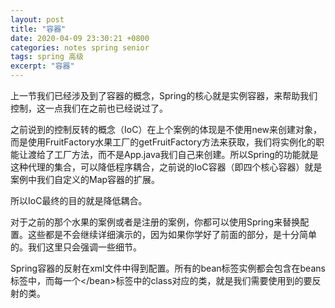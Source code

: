 ```yaml
---
layout: post
title: "容器"
date: 2020-04-09 23:30:21 +0800
categories: notes spring senior
tags: spring 高级 
excerpt: "容器"
---
```


上一节我们已经涉及到了容器的概念，Spring的核心就是实例容器，来帮助我们控制，这一点我们在之前也已经说过了。

之前说到的控制反转的概念（IoC）在上个案例的体现是不使用new来创建对象，而是使用FruitFactory水果工厂的getFruitFactory方法来获取，我们将实例化的职能让渡给了工厂方法，而不是App.java我们自己来创建。所以Spring的功能就是这种代理的集合，可以降低程序耦合，之前说的IoC容器（即四个核心容器）就是案例中我们自定义的Map容器的扩展。

所以IoC最终的目的就是降低耦合。

对于之前的那个水果的案例或者是注册的案例，你都可以使用Spring来替换配置。这些都是不会继续详细演示的，因为如果你学好了前面的部分，是十分简单的。我们这里只会强调一些细节。

Spring容器的反射在xml文件中得到配置。所有的bean标签实例都会包含在beans标签中，而每一个\</bean>标签中的class对应的类，就是我们需要使用到的要反射的类。